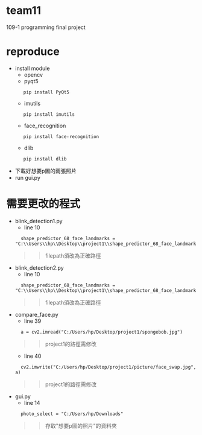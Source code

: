 # team11
109-1 programming final project

# reproduce
* install module
  * opencv
  * pyqt5
  ```
     pip install PyQt5
  ```
  * imutils
  ```
     pip install imutils
  ```
  * face_recognition
  ```
     pip install face-recognition
  ```
  * dlib
  ```
     pip install dlib
  ```
* 下載好想要p圖的兩張照片
* run gui.py

# 需要更改的程式
* blink_detection1.py
  * line 10
  ```
    shape_predictor_68_face_landmarks = "C:\\Users\\hp\\Desktop\\project1\\shape_predictor_68_face_landmarks.dat"
  ```
     >> filepath須改為正確路徑
* blink_detection2.py
  * line 10
  ```
    shape_predictor_68_face_landmarks = "C:\\Users\\hp\\Desktop\\project1\\shape_predictor_68_face_landmarks.dat"
  ```
     >> filepath須改為正確路徑
* compare_face.py
  * line 39
  ```
    a = cv2.imread("C:/Users/hp/Desktop/project1/spongebob.jpg")
  ```
  >> project1的路徑需修改
  * line 40
  ```
    cv2.imwrite("C:/Users/hp/Desktop/project1/picture/face_swap.jpg", a)  
  ```
  >> project1的路徑需修改
* gui.py
  * line 14
  ```
    photo_select = "C:/Users/hp/Downloads"
  ```
  >> 存取"想要p圖的照片"的資料夾





